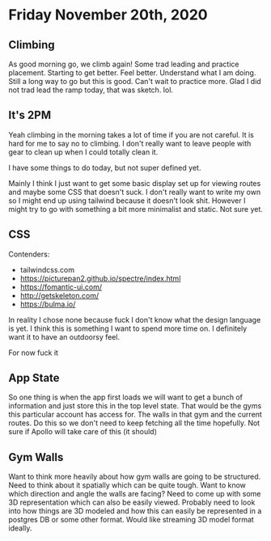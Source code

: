# Friday November 20th, 2020

## Climbing

As good morning go, we climb again! Some trad leading and practice placement. Starting to get better. Feel better.
Understand what I am doing. Still a long way to go but this is good. Can't wait to practice more. Glad I did not
trad lead the ramp today, that was sketch. lol.

## It's 2PM

Yeah climbing in the morning takes a lot of time if you are not careful. It is hard for me to say no to climbing.
I don't really want to leave people with gear to clean up when I could totally clean it.

I have some things to do today, but not super defined yet. 

Mainly I think I just want to get some basic display set up for viewing routes and maybe some CSS that doesn't suck.
I don't really want to write my own so I might end up using tailwind because it doesn't look shit. However I might
try to go with something a bit more minimalist and static. Not sure yet. 

## CSS

Contenders:

* tailwindcss.com
* https://picturepan2.github.io/spectre/index.html
* https://fomantic-ui.com/
* http://getskeleton.com/
* https://bulma.io/

In reality I chose none because fuck I don't know what the design language is yet. I think this is something I want
to spend more time on. I definitely want it to have an outdoorsy feel.

For now fuck it

## App State

So one thing is when the app first loads we will want to get a bunch of information and just store this in the top
level state. That would be the gyms this particular account has access for. The walls in that gym and the current routes.
Do this so we don't need to keep fetching all the time hopefully. Not sure if Apollo will take care of this (it should)

## Gym Walls

Want to think more heavily about how gym walls are going to be structured. Need to think about it spatially which can
be quite tough. Want to know which direction and angle the walls are facing? Need to come up with some 3D representation
which can also be easily viewed. Probably need to look into how things are 3D modeled and how this can easily be 
represented in a postgres DB or some other format. Would like streaming 3D model format ideally. 

